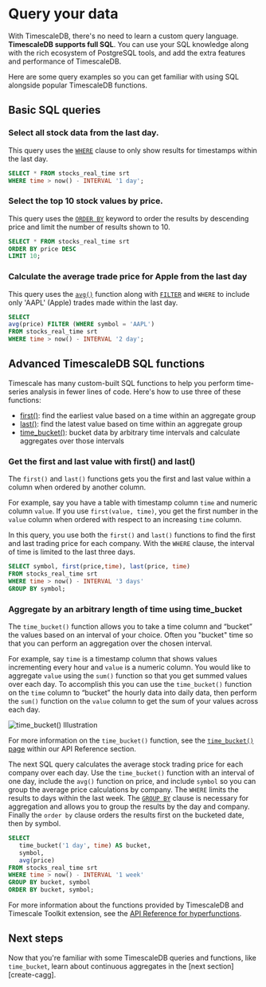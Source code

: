 # Query your data

With TimescaleDB, there's no need to learn a custom query language. **TimescaleDB
supports full SQL**. You can use your SQL knowledge along with the rich 
ecosystem of PostgreSQL tools, and add the extra features and performance of
TimescaleDB.


Here are some query examples so you can get familiar with using SQL alongside
popular TimescaleDB functions.

## Basic SQL queries
### Select all stock data from the last day.

   This query uses the [`WHERE`][clause-expressions] clause to only show results for
   timestamps within the last day. 

   ```sql
   SELECT * FROM stocks_real_time srt
   WHERE time > now() - INTERVAL '1 day';
   ```

### Select the top 10 stock values by price.

   This query uses the [`ORDER BY`][order-by] keyword to order the results by descending price
   and limit the number of results shown to 10. 

   ```sql
   SELECT * FROM stocks_real_time srt
   ORDER BY price DESC
   LIMIT 10;   
   ```

### Calculate the average trade price for Apple from the last day

   This query uses the [`avg()`][average] function along with [`FILTER`][filter] and `WHERE` 
   to include only 'AAPL' (Apple) trades made within the 
   last day. 

   ```sql
   SELECT
   avg(price) FILTER (WHERE symbol = 'AAPL')
   FROM stocks_real_time srt
   WHERE time > now() - INTERVAL '2 day';
   ```


## Advanced TimescaleDB SQL functions

Timescale has many custom-built SQL functions to help you perform time-series
analysis in fewer lines of code. Here's how to use three of these functions:

 * [first()][first]: find the earliest value based on a time within an aggregate group
 * [last()][last]: find the latest value based on time within an aggregate group
 * [time_bucket()][time-bucket]: bucket data by arbitrary time intervals and calculate aggregates over those intervals

### Get the first and last value with first() and last()

   The `first()` and `last()` functions gets you the first and last value 
   within a column when ordered by another column. 
   
   For example, say you have a table with timestamp column `time` and numeric column `value`. If you 
   use `first(value, time)`, you get the first number in the `value` column when ordered 
   with respect to an increasing `time` column. 

   In this query, you use both the `first()` and `last()` functions to find the 
   first and last trading price for each company. With the `WHERE` clause, the interval of time is 
   limited to the last three days. 

   ```sql
   SELECT symbol, first(price,time), last(price, time)
   FROM stocks_real_time srt
   WHERE time > now() - INTERVAL '3 days'
   GROUP BY symbol;
   ```

### Aggregate by an arbitrary length of time using time_bucket

   The `time_bucket()` function allows you to take a time column and “bucket” the values 
   based on an interval of your choice. Often you "bucket" time so that you can perform
   an aggregation over the chosen interval. 
   
   For example, say `time` is a timestamp column that shows values incrementing every hour 
   and `value` is a numeric column. You would like to aggregate `value` using the `sum()` 
   function so that you get summed values over each day. To accomplish this you can
   use the `time_bucket()` function on the `time` column to “bucket” the hourly data into daily data, 
   then perform the `sum()` function on the `value` column to get the sum of your values across each day. 

   <img class="main-content__illustration"
    src="https://s3.amazonaws.com/assets.timescale.com/docs/images/getting-started/time-bucket.jpg"
    alt="time_bucket() Illustration"/>

   For more information on the `time_bucket()` function, see the [`time_bucket()` page][time-bucket] within our API 
   Reference section. 

   The next SQL query calculates the average stock trading price for each company
   over each day. Use the `time_bucket()` function with an interval of one day, include 
   the `avg()` function on price, and include `symbol` so you can group the average 
   price calculations by company. The `WHERE` limits the results to
   days within the last week. The [`GROUP BY`][clause-expressions] clause is necessary 
   for aggregation and allows you to group the results by the day and company. Finally the `order by` 
   clause orders the results first on the bucketed date, then by symbol. 

   ```sql
   SELECT
      time_bucket('1 day', time) AS bucket,
      symbol,
      avg(price)
   FROM stocks_real_time srt
   WHERE time > now() - INTERVAL '1 week'
   GROUP BY bucket, symbol
   ORDER BY bucket, symbol;
   ```


For more information about the functions provided by TimescaleDB and Timescale Toolkit extension,
see the [API Reference for hyperfunctions](/api/:currentVersion:/hyperfunctions).

## Next steps
Now that you're familiar with some TimescaleDB queries and functions, like `time_bucket`, learn about
continuous aggregates in the [next section][create-cagg].


[average]: https://www.postgresql.org/docs/14/functions-aggregate.html
[filter]: https://www.postgresql.org/docs/14/sql-expressions.html#SYNTAX-AGGREGATES
[order-by]: https://www.postgresql.org/docs/current/queries-order.html
[select-keywords]: https://www.postgresql.org/docs/14/sql-select.html
[clause-expressions]: https://www.postgresql.org/docs/14/queries-table-expressions.html
[time-bucket]: /api/:currentVersion:/hyperfunctions/time_bucket
[last]: /api/:currentVersion:/hyperfunctions/last
[first]: /api/:currentVersion:/hyperfunctions/first
[date-trunc]: https://www.postgresql.org/docs/current/functions-datetime.html

